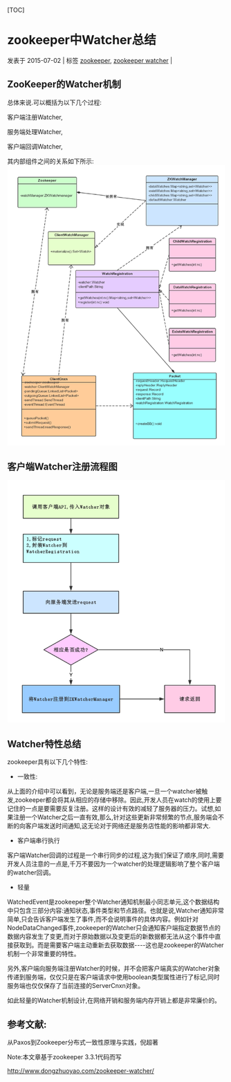 [TOC]



# zookeeper中Watcher总结

发表于 2015-07-02   |   标签 [zookeeper](http://www.dongzhuoyao.com/tag/zookeeper/), [zookeeper watcher](http://www.dongzhuoyao.com/tag/zookeeper-watcher/)   |  

## ZooKeeper的Watcher机制

总体来说.可以概括为以下几个过程:

客户端注册Watcher,

服务端处理Watcher,

客户端回调Watcher,

其内部组件之间的关系如下所示:[![img](./image-201710302149/zookeeper-watcher-uml.png)](./image-201710302149/zookeeper-watcher-uml.png)

## 客户端Watcher注册流程图

[![img](./image-201710302149/zookeeper-watcher-register.png)](./image-201710302149/zookeeper-watcher-register.png)

## Watcher特性总结

zookeeper具有以下几个特性:

- 一致性:

从上面的介绍中可以看到，无论是服务端还是客户端,一旦一个watcher被触发,zookeeper都会将其从相应的存储中移除。因此,开发人员在watch的使用上要记住的一点是要需要反复注册。这样的设计有效的减轻了服务器的压力。试想,如果注册一个Watcher之后一直有效,那么,针对这些更新非常频繁的节点,服务端会不断的向客户端发送时间通知,这无论对于网络还是服务店性能的影响都非常大.

- 客户端串行执行

客户端Watcher回调的过程是一个串行同步的过程,这为我们保证了顺序,同时,需要开发人员注意的一点是,千万不要因为一个watcher的处理逻辑影响了整个客户端的watcher回调。

- 轻量

WatchedEvent是zookeeper整个Watcher通知机制最小同志单元,这个数据结构中只包含三部分内容:通知状态,事件类型和节点路径。也就是说,Watcher通知非常简单,只会告诉客户端发生了事件,而不会说明事件的具体内容。例如针对NodeDataChanged事件,zookeeper的Watcher只会通知客户端指定数据节点的数据内容发生了变更,而对于原始数据以及变更后的新数据都无法从这个事件中直接获取到。而是需要客户端主动重新去获取数据----这也是zookeeper的Watcher机制一个非常重要的特性。







另外,客户端向服务端注册Watcher的时候，并不会把客户端真实的Watcher对象传递到服务端，仅仅只是在客户端请求中使用boolean类型属性进行了标记,同时服务端也仅仅保存了当前连接的ServerCnxn对象。

如此轻量的Watcher机制设计,在网络开销和服务端内存开销上都是非常廉价的。

## 参考文献:

从Paxos到Zookeeper分布式一致性原理与实践，倪超著

Note:本文章基于zookeeper 3.3.1代码而写





http://www.dongzhuoyao.com/zookeeper-watcher/